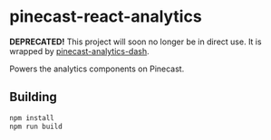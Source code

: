 # pinecast-react-analytics

**DEPRECATED!** This project will soon no longer be in direct use. It is wrapped by [pinecast-analytics-dash](https://github.com/Pinecast/pinecast-analytics-dash).

Powers the analytics components on Pinecast.


## Building

```bash
npm install
npm run build
```
